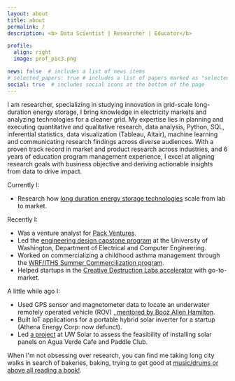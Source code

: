 ```yaml
---
layout: about
title: about
permalink: /
description: <b> Data Scientist | Researcher | Educator</b>

profile:
  align: right
  image: prof_pic3.png

news: false  # includes a list of news items
# selected_papers: true # includes a list of papers marked as "selected={true}"
social: true  # includes social icons at the bottom of the page
---
```



 I am researcher, specializing in studying innovation in grid-scale long-duration energy storage, I bring knowledge in electricity markets and analyzing technologies for a cleaner grid. My expertise lies in planning and executing quantitative and qualitative research, data analysis, Python, SQL, inferential statistics, data visualization (Tableau, Altair), machine learning and communicating research findings across diverse audiences. With a proven track record in market and product research across industries, and 6 years of education program management experience, I excel at aligning research goals with business objective and deriving actionable insights from data to drive impact.

Currently I:

- Research how <a href = "https://www.nrel.gov/news/program/2021/an-evolving-dictionary-for-an-evolving-grid-defining-long-duration-energy-storage.html#:~:text=There%20is%20no%20single%20definition,firm%20capacity%20to%20the%20grid.">long duration energy storage technologies</a> scale from lab to market.

Recently I:

- Was a venture analyst for <a href = "https://www.packvc.com/">Pack Ventures</a>.
- Led the <a href = "https://www.ece.uw.edu/entrepreneurship/entrepreneurial-capstone/">engineering design capstone program</a> at the University of Washington, Department of Electrical and Computer Engineering.
- Worked on commercializing a childhood asthma management through the <a href = "https://www.iths.org/education/graduate/commercialization-fellowship/">  WRF/ITHS Summer Commercilization program</a>.
- Helped startups in the  <a href = "https://creativedestructionlab.com/locations/seattle/">Creative Destruction Labs accelerator</a> with go-to-market.

A little while ago I: 
- Used GPS sensor and magnetometer data to locate an underwater remotely operated vehicle (ROV) <a href = "https://www.ece.uw.edu/spotlight/entrepreneurial-students-present-project-at-booz-allen-hamilton-idea-fest/">, mentored by Booz Allen Hamilton</a>.
- Built IoT applications for a portable hybrid solar inverter for a startup (Athena Energy Corp: now defunct).
- Led <a href = "https://www.washington.edu/boundless/powering-promise/">a project</a> at UW Solar to assess the feasibility of installing solar panels on Agua Verde Cafe and Paddle Club. 

When I'm not obsessing over research, you can find me taking long city walks in search of bakeries, baking, trying to get good at <a href = "https://shruti-misra.github.io/ps/">music/drums or above all reading a book!</a>.
